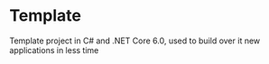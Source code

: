 # Template
Template project in C# and .NET Core 6.0, used to build over it new applications in less time
